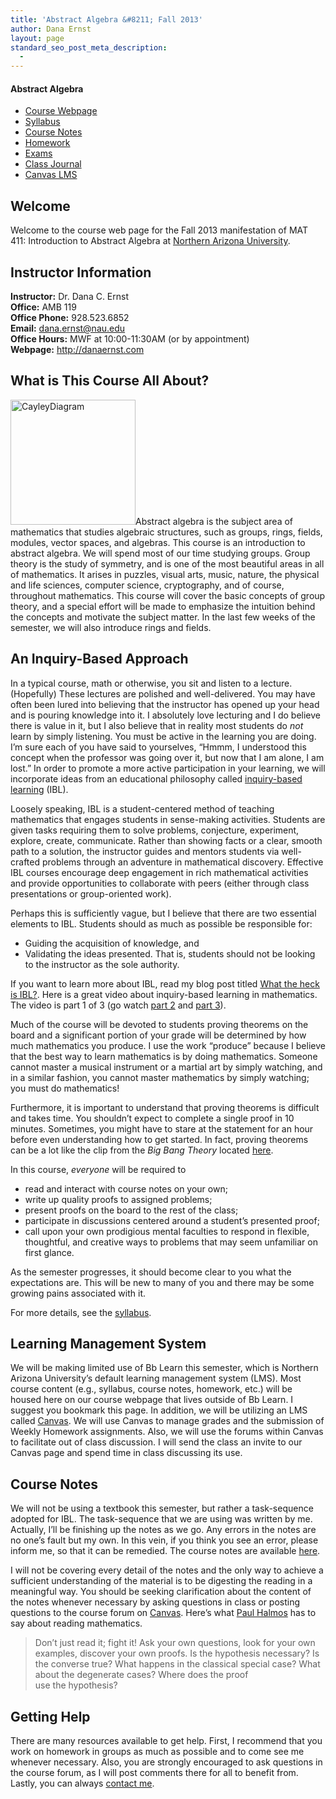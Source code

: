 ```yaml
---
title: 'Abstract Algebra &#8211; Fall 2013'
author: Dana Ernst
layout: page
standard_seo_post_meta_description:
  - 
---
```

<div id="right">
  <h4>
    Abstract Algebra
  </h4>
  
  <ul>
    <li>
      <a href="http://teaching.danaernst.com/mat411f13/">Course Webpage</a>
    </li>
    <li>
      <a href="http://teaching.danaernst.com/mat411f13/syllabus/">Syllabus</a>
    </li>
    <li>
      <a href="http://teaching.danaernst.com/mat411f13/notes/">Course Notes</a>
    </li>
    <li>
      <a href="http://teaching.danaernst.com/mat411f13/homework/">Homework</a>
    </li>
    <li>
      <a href="http://teaching.danaernst.com/mat411f13/exams/">Exams</a>
    </li>
    <li>
      <a href="http://teaching.danaernst.com/mat411f13/class-journal/">Class Journal</a>
    </li>
    <li>
      <a href="https://canvas.instructure.com">Canvas LMS</a>
    </li>
  </ul>
</div>

## Welcome

Welcome to the course web page for the Fall 2013 manifestation of MAT 411: Introduction to Abstract Algebra at [Northern Arizona University][1].

## Instructor Information

**Instructor:** Dr. Dana C. Ernst  
**Office:** AMB 119  
**Office Phone:** 928.523.6852  
**Email:** <dana.ernst@nau.edu>  
**Office Hours:** MWF at 10:00-11:30AM (or by appointment)  
**Webpage:** <http://danaernst.com>

## What is This Course All About?

<img src="http://teaching.danaernst.com/wp-content/uploads/2013/08/CayleyDiagram.png" alt="CayleyDiagram" width="200" class="alignleft size-full wp-image-886" />Abstract algebra is the subject area of mathematics that studies algebraic structures, such as groups, rings, fields, modules, vector spaces, and algebras. This course is an introduction to abstract algebra. We will spend most of our time studying groups. Group theory is the study of symmetry, and is one of the most beautiful areas in all of mathematics. It arises in puzzles, visual arts, music, nature, the physical and life sciences, computer science, cryptography, and of course, throughout mathematics. This course will cover the basic concepts of group theory, and a special effort will be made to emphasize the intuition behind the concepts and motivate the subject matter. In the last few weeks of the semester, we will also introduce rings and fields.

## An Inquiry-Based Approach

In a typical course, math or otherwise, you sit and listen to a lecture. (Hopefully) These lectures are polished and well-delivered. You may have often been lured into believing that the instructor has opened up your head and is pouring knowledge into it. I absolutely love lecturing and I do believe there is value in it, but I also believe that in reality most students do *not* learn by simply listening. You must be active in the learning you are doing. I&#8217;m sure each of you have said to yourselves, &#8220;Hmmm, I understood this concept when the professor was going over it, but now that I am alone, I am lost.&#8221; In order to promote a more active participation in your learning, we will incorporate ideas from an educational philosophy called [inquiry-based learning][2] (IBL).

Loosely speaking, IBL is a student-centered method of teaching mathematics that engages students in sense-making activities. Students are given tasks requiring them to solve problems, conjecture, experiment, explore, create, communicate. Rather than showing facts or a clear, smooth path to a solution, the instructor guides and mentors students via well-crafted problems through an adventure in mathematical discovery. Effective IBL courses encourage deep engagement in rich mathematical activities and provide opportunities to collaborate with peers (either through class presentations or group-oriented work).

Perhaps this is sufficiently vague, but I believe that there are two essential elements to IBL. Students should as much as possible be responsible for:

  * Guiding the acquisition of knowledge, and
  * Validating the ideas presented. That is, students should not be looking to the instructor as the sole authority.

If you want to learn more about IBL, read my blog post titled [What the heck is IBL?][3]. Here is a great video about inquiry-based learning in mathematics. The video is part 1 of 3 (go watch [part 2][4] and [part 3][5]).

<center>
  </p> 
  
  <p>
  </p>
  
  <p>
    </center>
  </p>
  
  <p>
    Much of the course will be devoted to students proving theorems on the board and a significant portion of your grade will be determined by how much mathematics you produce. I use the work &#8220;produce&#8221; because I believe that the best way to learn mathematics is by doing mathematics. Someone cannot master a musical instrument or a martial art by simply watching, and in a similar fashion, you cannot master mathematics by simply watching; you must do mathematics!
  </p>
  
  <p>
    Furthermore, it is important to understand that proving theorems is difficult and takes time. You shouldn&#8217;t expect to complete a single proof in 10 minutes. Sometimes, you might have to stare at the statement for an hour before even understanding how to get started. In fact, proving theorems can be a lot like the clip from the <em>Big Bang Theory</em> located <a href="http://www.youtube.com/watch?v=i5oc-70Fby4&feature=related">here</a>.
  </p>
  
  <p>
    In this course, <em>everyone</em> will be required to
  </p>
  
  <ul>
    <li>
      read and interact with course notes on your own;
    </li>
    <li>
      write up quality proofs to assigned problems;
    </li>
    <li>
      present proofs on the board to the rest of the class;
    </li>
    <li>
      participate in discussions centered around a student&#8217;s presented proof;
    </li>
    <li>
      call upon your own prodigious mental faculties to respond in flexible, thoughtful, and creative ways to problems that may seem unfamiliar on first glance.
    </li>
  </ul>
  
  <p>
    As the semester progresses, it should become clear to you what the expectations are. This will be new to many of you and there may be some growing pains associated with it.
  </p>
  
  <p>
    For more details, see the <a href="http://teaching.danaernst.com/mat411f13/syllabus/">syllabus</a>.
  </p>
  
  <h2>
    Learning Management System
  </h2>
  
  <p>
    We will be making limited use of Bb Learn this semester, which is Northern Arizona University&#8217;s default learning management system (LMS). Most course content (e.g., syllabus, course notes, homework, etc.) will be housed here on our course webpage that lives outside of Bb Learn. I suggest you bookmark this page. In addition, we will be utilizing an LMS called <a href="https://canvas.instructure.com">Canvas</a>. We will use Canvas to manage grades and the submission of Weekly Homework assignments. Also, we will use the forums within Canvas to facilitate out of class discussion. I will send the class an invite to our Canvas page and spend time in class discussing its use.
  </p>
  
  <h2>
    Course Notes
  </h2>
  
  <p>
    We will not be using a textbook this semester, but rather a task-sequence adopted for IBL. The task-sequence that we are using was written by me. Actually, I&#8217;ll be finishing up the notes as we go. Any errors in the notes are no one&#8217;s fault but my own. In this vein, if you think you see an error, please inform me, so that it can be remedied. The course notes are available <a href="http://teaching.danaernst.com/mat411f13/notes/">here</a>.
  </p>
  
  <p>
    I will not be covering every detail of the notes and the only way to achieve a sufficient understanding of the material is to be digesting the reading in a meaningful way. You should be seeking clarification about the content of the notes whenever necessary by asking questions in class or posting questions to the course forum on <a href="https://canvas.instructure.com">Canvas</a>. Here&#8217;s what <a href="http://en.wikipedia.org/wiki/Paul_Halmos">Paul Halmos</a> has to say about reading mathematics.
  </p>
  
  <blockquote>
    <p>
      Don’t just read it; fight it! Ask your own questions, look for your own examples, discover your own proofs. Is the hypothesis necessary? Is the converse true? What happens in the classical special case? What about the degenerate cases? Where does the proof<br /> use the hypothesis?
    </p>
  </blockquote>
  
  <h2>
    Getting Help
  </h2>
  
  <p>
    There are many resources available to get help. First, I recommend that you work on homework in groups as much as possible and to come see me whenever necessary. Also, you are strongly encouraged to ask questions in the course forum, as I will post comments there for all to benefit from. Lastly, you can always <a href="mailto:dana.ernst@nau.edu">contact me</a>.
  </p>

 [1]: http://nau.edu
 [2]: http://www.inquirybasedlearning.org/?page=What_is_IBL
 [3]: http://maamathedmatters.blogspot.com/2013/05/what-heck-is-ibl.html
 [4]: http://youtu.be/UVDfDTmqAuc
 [5]: http://youtu.be/OMpNXJyrfSo